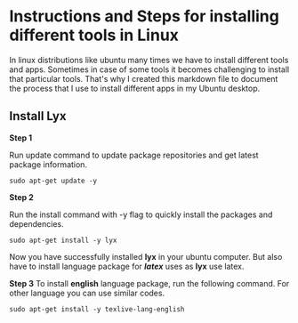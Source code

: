 # Instructions and Steps for installing different tools in Linux

In linux distributions like ubuntu many times we have to install different tools and apps. Sometimes in case of some tools it becomes challenging to install that particular tools.
That's why I created this markdown file to document the process that I use to install different apps in my Ubuntu desktop.


## Install Lyx

**Step 1**

Run update command to update package repositories and get latest package information.
```shell
sudo apt-get update -y
```
**Step 2**

Run the install command with -y flag to quickly install the packages and dependencies.
```shell
sudo apt-get install -y lyx
```
Now you have successfully installed **lyx** in your ubuntu computer. But also have to install language package for ***latex*** uses as **lyx** use latex.

**Step 3**
To install **english** language package, run the  following command. For other language you can use similar codes.

```shell
sudo apt-get install -y texlive-lang-english
```

